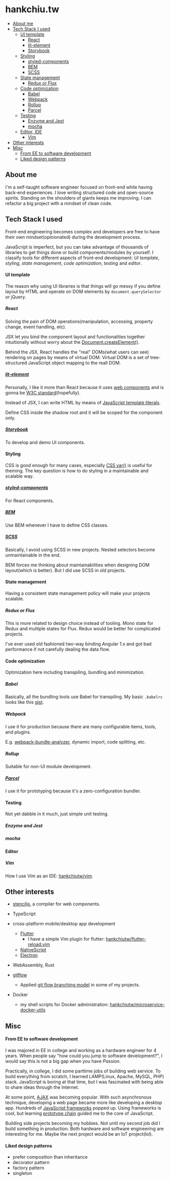 # hankchiu.tw

<!-- toc -->

- [About me](#about-me)
- [Tech Stack I used](#tech-stack-i-used)
    + [UI template](#ui-template)
      - [React](#react)
      - [lit-element](#lit-element)
      - [Storybook](#storybook)
    + [Styling](#styling)
      - [styled-components](#styled-components)
      - [BEM](#bem)
      - [SCSS](#scss)
    + [State management](#state-management)
      - [Redux or Flux](#redux-or-flux)
    + [Code optimization](#code-optimization)
      - [Babel](#babel)
      - [Webpack](#webpack)
      - [Rollup](#rollup)
      - [Parcel](#parcel)
    + [Testing](#testing)
      - [Enzyme and Jest](#enzyme-and-jest)
      - [mocha](#mocha)
    + [Editor, IDE](#editor-ide)
      - [Vim](#vim)
- [Other interests](#other-interests)
- [Misc](#misc)
    + [From EE to software development](#from-ee-to-software-development)
    + [Liked design patterns](#liked-design-patterns)

<!-- tocstop -->

## About me
I'm a self-taught software engineer focused on front-end while having back-end experiences. I love writing structured code and open-source spirits. Standing on the shoulders of giants keeps me improving. I can refactor a big project with a mindset of clean code.

## Tech Stack I used
Front-end engineering becomes complex and developers are free to have their own mindset(opinionated) during the development process.

JavaScript is imperfect, but you can take advantage of thousands of libraries to get things done or build components/modules by yourself. I classify tools for different aspects of front-end development: _UI template_, _styling_, _state management_, _code optimization_, _testing_ and _editor_.

#### UI template
The reason why using UI libraries is that things will go messy if you define layout by HTML and operate on DOM elements by `document.querySelector` or jQuery.

##### React

Solving the pain of DOM operations(manipulation, accessing, property change, event handling, etc). 

JSX let you bind the component layout and functionalities together intuitionally without worry about the [Document.createElement()](https://developer.mozilla.org/en-US/docs/Web/API/Document/createElement).

Behind the JSX, React handles the "real" DOMs(what users can see) rendering on pages by means of virtual DOM. Virtual DOM is a set of tree-structured JavaScript object mapping to the reall DOM.

##### [lit-element](https://lit-element.polymer-project.org/guide)

Personally, I like it more than React because it uses [web components](https://www.webcomponents.org/introduction) and is gonna be [W3C standard](https://github.com/w3c/webcomponents)(hopefully).

Instead of JSX, I can write HTML by means of [JavaScript template literals](https://developer.mozilla.org/en-US/docs/Web/JavaScript/Reference/Template_literals).

Define CSS inside the shadow root and it will be scoped for the component only.

##### [Storybook](https://storybook.js.org/docs/basics/introduction/)

To develop and demo UI components.

#### Styling
CSS is good enough for many cases, especially [CSS var()](https://developer.mozilla.org/en-US/docs/Web/CSS/var) is useful for theming. The key question is how to do styling in a maintainable and scalable way.

##### [styled-components](https://www.styled-components.com/docs/basics)

For React components.

##### [BEM](http://getbem.com/introduction/)

Use BEM whenever I have to define CSS classes.

##### [SCSS](https://sass-lang.com/documentation)
Basically, I avoid using SCSS in new projects. Nested selectors become unmaintainable in the end.

BEM forces me thinking about maintainabilities when designing DOM layout(which is better). But I did use SCSS in old projects.

#### State management
Having a consistent state management policy will make your projects scalable.

##### Redux or Flux

This is more related to design choice instead of tooling. Mono state for Redux and multiple states for Flux.
Redux would be better for complicated projects.

I've ever used old fashioned two-way binding Angular 1.x and got bad performance if not carefully dealing the data flow.

#### Code optimization
Optimization here including transpiling, bundling and minimization.

##### Babel

Basically, all the bundling tools use Babel for transpiling. My basic `.babelrc` looks like this [gist](https://gist.github.com/hankchiutw/bd35cb9ef21135fb00b8cdc5d79a47c4#file-babelrc).

##### Webpack

I use it for production because there are many configurable items, tools, and plugins. 

E.g. [webpack-bundle-analyzer](https://www.npmjs.com/package/webpack-bundle-analyzer), dynamic import, code splitting, etc.

##### Rollup

Suitable for non-UI module development.

##### [Parcel](https://parceljs.org)

I use it for prototyping because it's a zero-configuration bundler.

#### Testing
Not yet dabble in it much, just simple unit testing.

##### Enzyme and Jest
##### mocha

#### Editor
##### Vim

How I use Vim as an IDE: [hankchiutw/vim](https://github.com/hankchiutw/vim).

## Other interests
- [stenciljs](https://stenciljs.com/docs/introduction/), a compiler for web components.

- TypeScript

- cross-platform mobile/desktop app development

  - [Flutter](https://flutter.dev/docs/get-started/install)
    - I have a simple Vim plugin for flutter: [hankchiutw/flutter-reload.vim](https://github.com/hankchiutw/flutter-reload.vim)
  - [NativeScript](https://www.nativescript.org/)
  - [Electron](https://electronjs.org/)

- WebAssembly, Rust

- [gitflow](https://github.com/nvie/gitflow)
  - Applied [git flow branching model](https://nvie.com/posts/a-successful-git-branching-model/) in some of my projects.

- Docker
  - my shell scripts for Docker administration: [hankchiutw/microservice-docker-utils](https://github.com/hankchiutw/microservice-docker-utils)

## Misc
#### From EE to software development
I was majored in EE in college and working as a hardware engineer for 4 years. When people say "how could you jump to software development?", I would say this is not a big gap when you have _Passion_.

Practically, in college, I did some parttime jobs of building web service. To build everything from scratch, I learned LAMP(Linux, Apache, MySQL, PHP) stack. JavaScript is boring at that time, but I was fascinated with being able to share ideas through the Internet.

At some point, [AJAX](https://en.wikipedia.org/wiki/Ajax_(programming)) was becoming popular. With such asynchronous technique, developing a web page became more like developing a desktop app. Hundreds of [JavaScript frameworks](https://en.wikipedia.org/wiki/List_of_Ajax_frameworks#JavaScript) popped up. Using frameworks is cool, but learning [prototype chain](https://en.wikipedia.org/wiki/List_of_Ajax_frameworks#JavaScript) guided me to the core of JavaScript.

Building side projects becoming my hobbies. Not until my second job did I build something in production. Both hardware and software engineering are interesting for me. Maybe the next project would be an IoT project(lol).

#### Liked design patterns
- prefer composition than inheritance
- decorator pattern
- factory pattern
- singleton
